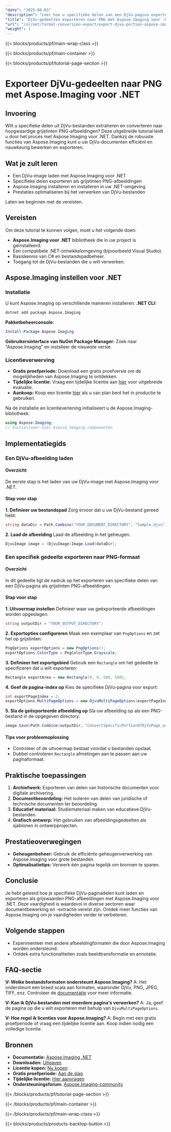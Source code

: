 ```yaml
---
"date": "2025-06-03"
"description": "Leer hoe u specifieke delen van een DjVu-pagina exporteert als grijswaarden PNG-afbeeldingen met Aspose.Imaging voor .NET. Volg deze stapsgewijze handleiding om uw documentverwerking te stroomlijnen."
"title": "DjVu-gedeelten exporteren naar PNG met Aspose.Imaging voor .NET | Stapsgewijze handleiding"
"url": "/nl/net/format-conversion-export/export-djvu-portion-aspose-imaging-dotnet/"
"weight": 1
---
```


{{< blocks/products/pf/main-wrap-class >}}

{{< blocks/products/pf/main-container >}}

{{< blocks/products/pf/tutorial-page-section >}}
# Exporteer DjVu-gedeelten naar PNG met Aspose.Imaging voor .NET

## Invoering
Wilt u specifieke delen uit DjVu-bestanden extraheren en converteren naar hoogwaardige grijstinten PNG-afbeeldingen? Deze uitgebreide tutorial leidt u door het proces met Aspose.Imaging voor .NET. Dankzij de robuuste functies van Aspose.Imaging kunt u uw DjVu-documenten efficiënt en nauwkeurig bewerken en exporteren.

## Wat je zult leren
- Een DjVu-image laden met Aspose.Imaging voor .NET
- Specifieke delen exporteren als grijstinten PNG-afbeeldingen
- Aspose.Imaging installeren en installeren in uw .NET-omgeving
- Prestaties optimaliseren bij het verwerken van DjVu-bestanden

Laten we beginnen met de vereisten.

## Vereisten
Om deze tutorial te kunnen volgen, moet u het volgende doen:
- **Aspose.Imaging voor .NET** bibliotheek die in uw project is geïnstalleerd.
- Een compatibele .NET-ontwikkelomgeving (bijvoorbeeld Visual Studio).
- Basiskennis van C# en bestandspadbeheer.
- Toegang tot de DjVu-bestanden die u wilt verwerken.

## Aspose.Imaging instellen voor .NET
### Installatie
U kunt Aspose.Imaging op verschillende manieren installeren:
**.NET CLI:**
```bash
dotnet add package Aspose.Imaging
```
**Pakketbeheerconsole:**
```powershell
Install-Package Aspose.Imaging
```
**Gebruikersinterface van NuGet Package Manager:**
Zoek naar "Aspose.Imaging" en installeer de nieuwste versie.
### Licentieverwerving
- **Gratis proefperiode:** Download een gratis proefversie om de mogelijkheden van Aspose.Imaging te ontdekken.
- **Tijdelijke licentie:** Vraag een tijdelijke licentie aan [hier](https://purchase.aspose.com/temporary-license/) voor uitgebreide evaluatie.
- **Aankoop:** Koop een licentie [hier](https://purchase.aspose.com/buy) als u van plan bent het in productie te gebruiken.

Na de installatie en licentieverlening initialiseert u de Aspose.Imaging-bibliotheek:
```csharp
using Aspose.Imaging;
// Initialiseer hier Aspose.Imaging-componenten
```

## Implementatiegids
### Een DjVu-afbeelding laden
#### Overzicht
De eerste stap is het laden van uw DjVu-image met Aspose.Imaging voor .NET.
#### Stap voor stap
**1. Definieer uw bestandspad**
Zorg ervoor dat u uw DjVu-bestand gereed hebt:
```csharp
string dataDir = Path.Combine("YOUR_DOCUMENT_DIRECTORY", "Sample.djvu");
```
**2. Laad de afbeelding**
Laad de afbeelding in het geheugen:
```csharp
DjvuImage image = (DjvuImage)Image.Load(dataDir);
```
### Een specifiek gedeelte exporteren naar PNG-formaat
#### Overzicht
In dit gedeelte ligt de nadruk op het exporteren van specifieke delen van een DjVu-pagina als grijstinten PNG-afbeeldingen.
#### Stap voor stap
**1. Uitvoermap instellen**
Definieer waar uw geëxporteerde afbeeldingen worden opgeslagen:
```csharp
string outputDir = "YOUR_OUTPUT_DIRECTORY";
```
**2. Exportopties configureren**
Maak een exemplaar van `PngOptions` en zet het op grijstinten:
```csharp
PngOptions exportOptions = new PngOptions();
exportOptions.ColorType = PngColorType.Grayscale;
```
**3. Definieer het exportgebied**
Gebruik een `Rectangle` om het gedeelte te specificeren dat u wilt exporteren:
```csharp
Rectangle exportArea = new Rectangle(0, 0, 500, 500);
```
**4. Geef de pagina-index op**
Kies de specifieke DjVu-pagina voor export:
```csharp
int exportPageIndex = 2;
exportOptions.MultiPageOptions = new DjvuMultiPageOptions(exportPageIndex, exportArea);
```
**5. Sla de geëxporteerde afbeelding op**
Sla uw afbeelding op als een PNG-bestand in de opgegeven directory:
```csharp
image.Save(Path.Combine(outputDir, "ConvertSpecificPortionOfDjVuPage_out.png"), exportOptions);
```
#### Tips voor probleemoplossing
- Controleer of de uitvoermap bestaat voordat u bestanden opslaat.
- Dubbel controleren `Rectangle` afmetingen aan te passen aan uw paginaformaat.

## Praktische toepassingen
1. **Archiefwerk:** Exporteren van delen van historische documenten voor digitale archivering.
2. **Documentbeoordeling:** Het isoleren van delen van juridische of technische documenten ter beoordeling.
3. **Educatief materiaal:** Studiemateriaal maken van educatieve DjVu-bestanden.
4. **Grafisch ontwerp:** Het gebruiken van afbeeldingsgedeelten als sjablonen in ontwerpprojecten.

## Prestatieoverwegingen
- **Geheugenbeheer:** Gebruik de efficiënte geheugenverwerking van Aspose.Imaging voor grote bestanden.
- **Optimalisatietips:** Verwerk één pagina tegelijk om bronnen te sparen.

## Conclusie
Je hebt geleerd hoe je specifieke DjVu-paginadelen kunt laden en exporteren als grijswaarden PNG-afbeeldingen met Aspose.Imaging voor .NET. Deze vaardigheid is waardevol in diverse sectoren waar documentbewerking en -extractie vereist zijn. Ontdek meer functies van Aspose.Imaging om je vaardigheden verder te verbeteren.

## Volgende stappen
- Experimenteer met andere afbeeldingformaten die door Aspose.Imaging worden ondersteund.
- Ontdek extra functionaliteiten zoals beeldtransformatie en annotatie.

## FAQ-sectie
**V: Welke bestandsformaten ondersteunt Aspose.Imaging?**
A: Het ondersteunt een breed scala aan formaten, waaronder DjVu, PNG, JPEG, TIFF, enz. Controleer de [documentatie](https://reference.aspose.com/imaging/net/) voor meer informatie.

**V: Kan ik DjVu-bestanden met meerdere pagina's verwerken?**
A: Ja, geef de pagina op die u wilt exporteren met behulp van `DjvuMultiPageOptions`.

**V: Hoe regel ik licenties voor Aspose.Imaging?**
A: Begin met een gratis proefperiode of vraag een tijdelijke licentie aan. Koop indien nodig een volledige licentie.

## Bronnen
- **Documentatie:** [Aspose.Imaging .NET](https://reference.aspose.com/imaging/net/)
- **Downloaden:** [Uitgaven](https://releases.aspose.com/imaging/net/)
- **Licentie kopen:** [Nu kopen](https://purchase.aspose.com/buy)
- **Gratis proefperiode:** [Aan de slag](https://releases.aspose.com/imaging/net/)
- **Tijdelijke licentie:** [Hier aanvragen](https://purchase.aspose.com/temporary-license/)
- **Ondersteuningsforum:** [Aspose.Imaging-community](https://forum.aspose.com/c/imaging/10)

{{< /blocks/products/pf/tutorial-page-section >}}

{{< /blocks/products/pf/main-container >}}

{{< /blocks/products/pf/main-wrap-class >}}

{{< blocks/products/products-backtop-button >}}
